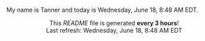 My name is Tanner and today is Wednesday, June 18, 8:48 AM EDT.

<p align="center">This <i>README</i> file is generated <b>every 3 hours</b>!</br>Last refresh: Wednesday, June 18, 8:48 AM EDT<br /></p>
